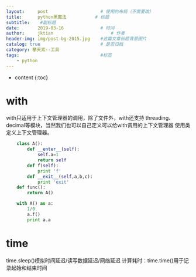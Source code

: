 ```yaml
---
layout:     post   				    # 使用的布局（不需要改）
title:      python黑魔法			# 标题 
subtitle:  	 #副标题
date:       2019-03-16				# 时间
author:     jktian 						# 作者
header-img: img/post-bg-2015.jpg 	#这篇文章标题背景图片
catalog: true 						# 是否归档
category: 攀天索--工具
tags:								#标签
    - python
---
```


* content
{:toc}


# with
with只适用于上下文管理器的调用，除了文件外，with还支持 threading、decimal等模块，当然我们也可以自己定义可以给with调用的上下文管理器
使用类定义上下文管理器。









``` python
    class A():
        def __enter__(self):
            self.a=1
            return self
        def f(self):
            print 'f'
        def __exit__(self,a,b,c):
            print 'exit'
    def func():
        return A()

    with A() as a:
        1/0
        a.f()
        print a.a
```

# time

time.sleep()模拟时间延迟/读写数据延迟/网络延迟
计算耗时：time.time()用于记录起始和结束时间
